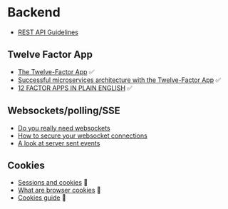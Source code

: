 # Backend

- [REST API Guidelines](https://opensource.zalando.com/restful-api-guidelines/)

## Twelve Factor App
- [The Twelve-Factor App](https://12factor.net/) ✅
- [Successful microservices architecture with the Twelve-Factor App](https://blog.scottlogic.com/2017/07/17/successful-microservices-with-12factor-app.html) ✅
- [12 FACTOR APPS IN PLAIN ENGLISH](https://will.koffel.org/post/2014/12-factor-apps-in-plain-english/) ✅

## Websockets/polling/SSE
- [Do you really need websockets](https://blog.stanko.io/do-you-really-need-websockets-343aed40aa9b)
- [How to secure your websocket connections](https://medium.freecodecamp.org/how-to-secure-your-websocket-connections-d0be0996c556)
- [A look at server sent events](https://medium.com/conectric-networks/a-look-at-server-sent-events-54a77f8d6ff7)

## Cookies
- [Sessions and cookies](https://medium.com/@piraveenaparalogarajah/sessions-and-cookies-2c0919552f29) 🔶
- [What are browser cookies](https://medium.com/@seralahthan/what-are-browser-cookies-51db620bcce2) 🔶
- [Cookies guide](https://www.whoishostingthis.com/resources/cookies-guide/) 🔶
